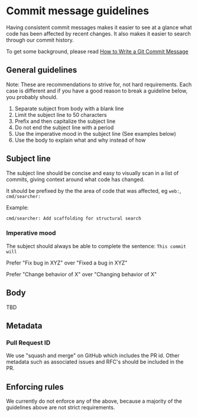 # Commit message guidelines

Having consistent commit messages makes it easier to see at a glance what code has been affected by recent changes. It also makes it easier to search through our commit history.

To get some background, please read [How to Write a Git Commit Message](https://chris.beams.io/posts/git-commit/)

## General guidelines

Note: These are recommendations to strive for, not hard requirements. Each case is different and if you have a good reason to break a guideline below, you probably should.

1. Separate subject from body with a blank line
2. Limit the subject line to 50 characters
3. Prefix and then capitalize the subject line
4. Do not end the subject line with a period
5. Use the imperative mood in the subject line (See examples below)
6. Use the body to explain what and why instead of how

## Subject line

The subject line should be concise and easy to visually scan in a list of commits, giving context around what code has changed.

It should be prefixed by the the area of code that was affected, eg `web:`, `cmd/searcher:`

Example:

`cmd/searcher: Add scaffolding for structural search`

### Imperative mood

The subject should always be able to complete the sentence: `This commit will`

Prefer "Fix bug in XYZ" over "Fixed a bug in XYZ"

Prefer "Change behavior of X" over "Changing behavior of X"

## Body

TBD

## Metadata

### Pull Request ID

We use "squash and merge" on GitHub which includes the PR id. Other metadata such as associated issues and RFC's should be included in the PR.

## Enforcing rules

We currently do not enforce any of the above, because a majority of the guidelines above are not strict requirements.

